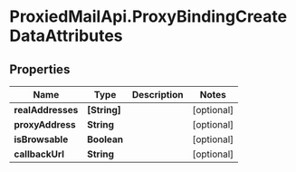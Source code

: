 # ProxiedMailApi.ProxyBindingCreateDataAttributes

## Properties

Name | Type | Description | Notes
------------ | ------------- | ------------- | -------------
**realAddresses** | **[String]** |  | [optional] 
**proxyAddress** | **String** |  | [optional] 
**isBrowsable** | **Boolean** |  | [optional] 
**callbackUrl** | **String** |  | [optional] 


